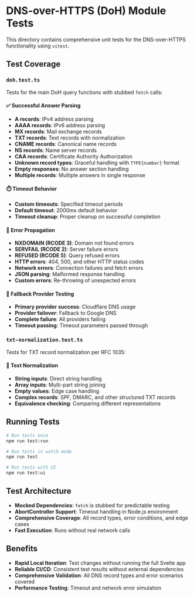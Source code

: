 # DNS-over-HTTPS (DoH) Module Tests

This directory contains comprehensive unit tests for the DNS-over-HTTPS functionality using `vitest`.

## Test Coverage

### `doh.test.ts`
Tests for the main DoH query functions with stubbed `fetch` calls:

#### ✅ Successful Answer Parsing
- **A records**: IPv4 address parsing
- **AAAA records**: IPv6 address parsing  
- **MX records**: Mail exchange records
- **TXT records**: Text records with normalization
- **CNAME records**: Canonical name records
- **NS records**: Name server records
- **CAA records**: Certificate Authority Authorization
- **Unknown record types**: Graceful handling with `TYPE{number}` format
- **Empty responses**: No answer section handling
- **Multiple records**: Multiple answers in single response

#### ⏱️ Timeout Behavior
- **Custom timeouts**: Specified timeout periods
- **Default timeout**: 2000ms default behavior
- **Timeout cleanup**: Proper cleanup on successful completion

#### 🚨 Error Propagation
- **NXDOMAIN (RCODE 3)**: Domain not found errors
- **SERVFAIL (RCODE 2)**: Server failure errors
- **REFUSED (RCODE 5)**: Query refused errors
- **HTTP errors**: 404, 500, and other HTTP status codes
- **Network errors**: Connection failures and fetch errors
- **JSON parsing**: Malformed response handling
- **Custom errors**: Re-throwing of unexpected errors

#### 🔄 Fallback Provider Testing
- **Primary provider success**: Cloudflare DNS usage
- **Provider failover**: Fallback to Google DNS
- **Complete failure**: All providers failing
- **Timeout passing**: Timeout parameters passed through

### `txt-normalization.test.ts`
Tests for TXT record normalization per RFC 1035:

#### 📝 Text Normalization
- **String inputs**: Direct string handling
- **Array inputs**: Multi-part string joining
- **Empty values**: Edge case handling
- **Complex records**: SPF, DMARC, and other structured TXT records
- **Equivalence checking**: Comparing different representations

## Running Tests

```bash
# Run tests once
npm run test:run

# Run tests in watch mode  
npm run test

# Run tests with UI
npm run test:ui
```

## Test Architecture

- **Mocked Dependencies**: `fetch` is stubbed for predictable testing
- **AbortController Support**: Timeout handling in Node.js environment
- **Comprehensive Coverage**: All record types, error conditions, and edge cases
- **Fast Execution**: Runs without real network calls

## Benefits

- **Rapid Local Iteration**: Test changes without running the full Svelte app
- **Reliable CI/CD**: Consistent test results without external dependencies
- **Comprehensive Validation**: All DNS record types and error scenarios covered
- **Performance Testing**: Timeout and network error simulation
